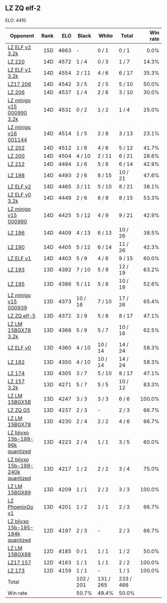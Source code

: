 ## LZ ZQ elf-2 ##

ELO: 4410

Opponent | Rank | ELO | Black | White | Total | Win rate
---------|-----:|----:|-------|-------|-------|-------:
[LZ ELF v2 3.2k](LZ%20ELF%20v2%203.2k.md) | 15D | 4663 | - | 0 / 1 | 0 / 1 | 0.0%
[LZ 220](LZ%20220.md) | 14D | 4572 | 1 / 4 | 0 / 3 | 1 / 7 | 14.3%
[LZ ELF v1 3.2k](LZ%20ELF%20v1%203.2k.md) | 14D | 4554 | 2 / 11 | 4 / 6 | 6 / 17 | 35.3%
[LZ17 206](LZ17%20206.md) | 14D | 4542 | 3 / 5 | 2 / 5 | 5 / 10 | 50.0%
[LZ 206](LZ%20206.md) | 14D | 4537 | 1 / 4 | 2 / 6 | 3 / 10 | 30.0%
[LZ minigo v15 000990 3.2k](LZ%20minigo%20v15%20000990%203.2k.md) | 14D | 4531 | 0 / 2 | 1 / 2 | 1 / 4 | 25.0%
[LZ minigo v16 001144](LZ%20minigo%20v16%20001144.md) | 14D | 4514 | 1 / 5 | 2 / 8 | 3 / 13 | 23.1%
[LZ 202](LZ%20202.md) | 14D | 4512 | 1 / 6 | 4 / 6 | 5 / 12 | 41.7%
[LZ 200](LZ%20200.md) | 14D | 4504 | 4 / 10 | 2 / 11 | 6 / 21 | 28.6%
[LZ 212](LZ%20212.md) | 14D | 4494 | 1 / 6 | 5 / 8 | 6 / 14 | 42.9%
[LZ 198](LZ%20198.md) | 14D | 4493 | 2 / 6 | 8 / 15 | 10 / 21 | 47.6%
[LZ ELF v2](LZ%20ELF%20v2.md) | 14D | 4465 | 3 / 11 | 5 / 10 | 8 / 21 | 38.1%
[LZ ELF v0 3.2k](LZ%20ELF%20v0%203.2k.md) | 14D | 4449 | 2 / 6 | 6 / 9 | 8 / 15 | 53.3%
[LZ minigo v15 000990](LZ%20minigo%20v15%20000990.md) | 14D | 4425 | 5 / 12 | 4 / 9 | 9 / 21 | 42.9%
[LZ 196](LZ%20196.md) | 14D | 4409 | 4 / 13 | 6 / 13 | 10 / 26 | 38.5%
[LZ 190](LZ%20190.md) | 14D | 4405 | 5 / 12 | 6 / 14 | 11 / 26 | 42.3%
[LZ ELF v1](LZ%20ELF%20v1.md) | 14D | 4403 | 5 / 9 | 4 / 6 | 9 / 15 | 60.0%
[LZ 193](LZ%20193.md) | 13D | 4392 | 7 / 10 | 5 / 9 | 12 / 19 | 63.2%
[LZ 195](LZ%20195.md) | 13D | 4386 | 5 / 11 | 5 / 8 | 10 / 19 | 52.6%
[LZ minigo v15 000939](LZ%20minigo%20v15%20000939.md) | 13D | 4373 | 10 / 16 | 7 / 10 | 17 / 26 | 65.4%
[LZ ZQ elf-5](LZ%20ZQ%20elf-5.md) | 13D | 4372 | 3 / 9 | 5 / 8 | 8 / 17 | 47.1%
[LZ LM 15BGX78 3.2k](LZ%20LM%2015BGX78%203.2k.md) | 13D | 4366 | 5 / 9 | 5 / 7 | 10 / 16 | 62.5%
[LZ ELF v0](LZ%20ELF%20v0.md) | 13D | 4360 | 4 / 10 | 10 / 14 | 14 / 24 | 58.3%
[LZ 182](LZ%20182.md) | 13D | 4350 | 4 / 10 | 10 / 14 | 14 / 24 | 58.3%
[LZ 174](LZ%20174.md) | 13D | 4305 | 3 / 7 | 5 / 10 | 8 / 17 | 47.1%
[LZ 157 3.2k](LZ%20157%203.2k.md) | 13D | 4271 | 5 / 7 | 5 / 5 | 10 / 12 | 83.3%
[LZ LM 15BGX5B](LZ%20LM%2015BGX5B.md) | 13D | 4247 | 3 / 3 | 3 / 3 | 6 / 6 | 100.0%
[LZ ZQ G5](LZ%20ZQ%20G5.md) | 13D | 4237 | 2 / 3 | - | 2 / 3 | 66.7%
[LZ LM 15BGX78](LZ%20LM%2015BGX78.md) | 13D | 4230 | 2 / 4 | 2 / 2 | 4 / 6 | 66.7%
[LZ bjiyxo 15b-199-96k quantized](LZ%20bjiyxo%2015b-199-96k%20quantized.md) | 13D | 4223 | 2 / 4 | 1 / 1 | 3 / 5 | 60.0%
[LZ bjiyxo 15b-199-240k quantized](LZ%20bjiyxo%2015b-199-240k%20quantized.md) | 13D | 4217 | 1 / 2 | 2 / 2 | 3 / 4 | 75.0%
[LZ LM 15BGX89](LZ%20LM%2015BGX89.md) | 13D | 4209 | 1 / 1 | 2 / 2 | 3 / 3 | 100.0%
[LZ PhoenixGo v1](LZ%20PhoenixGo%20v1.md) | 13D | 4201 | 1 / 2 | 1 / 1 | 2 / 3 | 66.7%
[LZ bjiyxo 15b-195-184k quantized](LZ%20bjiyxo%2015b-195-184k%20quantized.md) | 12D | 4197 | 2 / 3 | - | 2 / 3 | 66.7%
[LZ LM 15BGX88](LZ%20LM%2015BGX88.md) | 12D | 4185 | 0 / 1 | 1 / 1 | 1 / 2 | 50.0%
[LZ17 157](LZ17%20157.md) | 12D | 4163 | 1 / 1 | 1 / 1 | 2 / 2 | 100.0%
[LZ 173](LZ%20173.md) | 12D | 4159 | 1 / 1 | - | 1 / 1 | 100.0%
Total | | | 102 / 201 | 131 / 265 | 233 / 466 | 
Win rate| | | 50.7% | 49.4% | 50.0% | 
